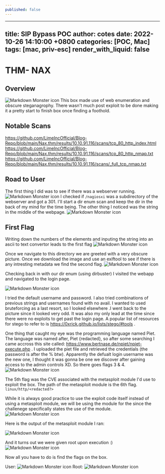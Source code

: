 ```yaml
---
published: false
---
```

---
title: SIP Bypass POC
author: cotes
date: 2022-10-26 14:10:00 +0800
categories: [POC, Mac]
tags: [mac, priv-esc]
render_with_liquid: false
---

# THM- NAX

## Overview
<img src="https://raw.githubusercontent.com/LimeIncOfficial/Blog-Repo/main/Nax.thm/Screen%20Shot%202022-03-17%20at%2012.02.35%20AM.png"
     alt="Markdown Monster icon"
     style="width: auto; max-width: 100%; height: auto;" />
This box made use of web enumeration and obscure steganagrophy. There wasn't much post exploit to be done making it a pretty start to finish box once finding a foothold. 

## Notable Scans
https://github.com/LimeIncOfficial/Blog-Repo/blob/main/Nax.thm/results/10.10.91.116/scans/tcp_80_http_index.html
https://github.com/LimeIncOfficial/Blog-Repo/blob/main/Nax.thm/results/10.10.91.116/scans/tcp_80_http_nmap.txt
https://github.com/LimeIncOfficial/Blog-Repo/blob/main/Nax.thm/results/10.10.91.116/scans/_full_tcp_nmap.txt

## Road to User
The first thing I did was to see if there was a webserver running. 
<img src="https://raw.githubusercontent.com/LimeIncOfficial/Blog-Repo/main/Nax.thm/Screen%20Shot%202022-03-17%20at%2012.25.06%20AM.png"
     alt="Markdown Monster icon"
     style="width: auto; max-width: 100%; height: auto;" />
I checked if `/nagiosxi` was a subdirectory of the webserver and got a 301. I'll start a dir enum scan and keep the dir in the back of my mind for the time being. The other thing I noticed was the string in the middle of the webpage.
<img src="https://raw.githubusercontent.com/LimeIncOfficial/Blog-Repo/main/Nax.thm/Screen%20Shot%202022-03-17%20at%201.00.06%20AM.png"
     alt="Markdown Monster icon"
     style="width: auto; max-width: 100%; height: auto;" />

## First Flag 
 Writing down the numbers of the elements and inputing the string into an ascii to text convertor leads to the first flag 
<img src="https://raw.githubusercontent.com/LimeIncOfficial/Blog-Repo/main/Nax.thm/Screen%20Shot%202022-03-17%20at%2012.33.28%20AM.png"
     alt="Markdown Monster icon"
     style="width: auto; max-width: 100%; height: auto;" />
 
 Once we navigate to this directory we are greeted with a very obscure picture. Once we download the image and use an exiftool to see if there is any intresting metadata we find the second flag.
<img src="https://raw.githubusercontent.com/LimeIncOfficial/Blog-Repo/main/Nax.thm/Screen%20Shot%202022-03-17%20at%2012.36.52%20AM.png"
     alt="Markdown Monster icon"
     style="width: auto; max-width: 100%; height: auto;" />
 
 Checking back in with our dir enum (using dirbuster) I visited the webapp and navigated to the login page.
 
<img src="https://raw.githubusercontent.com/LimeIncOfficial/Blog-Repo/main/Nax.thm/Screen%20Shot%202022-03-17%20at%201.00.06%20AM.png"
     alt="Markdown Monster icon"
     style="width: auto; max-width: 100%; height: auto;" />
 
 I tried the default username and password. I also tried combinations of previous strings and usernames found with no avail. I wanted to used bruteforcing as a last resort, so I looked elsewhere .I went back to the picture since it looked very odd. It was also my only lead at the time since there were no exploits to get past the login page. A popular list of resources for stego to refer to is https://0xrick.github.io/lists/stego/#tools . 
 
 One thing that caught my eye was the programming language named Piet. The language was named after, Piet {redacted}, so after some searching I came accross this site called: https://www.bertnase.de/npiet/npiet-execute.php . I uploaded the piet file and retrieved the credentials (the password is after the % btw). Apparently the defualt login username was the new one, I thought it was gonna be one we discover after gaining access to the admin controls XD. So there goes flags 3 & 4. 
<img src="https://raw.githubusercontent.com/LimeIncOfficial/Blog-Repo/main/Nax.thm/Screen%20Shot%202022-03-17%20at%201.31.36%20AM.png"
     alt="Markdown Monster icon"
     style="width: auto; max-width: 100%; height: auto;" />
 
 The 5th flag was the CVE associated with the metasploit module I'd use to exploit the box. The path of the metasploit module is the 6th flag. `linux/http/<redacted?>`
 
 While it is always good practice to use the exploit code itself instead of using a metasploit module, we will be using the module for the since the challenege specifically states the use of the module. 
<img src="https://raw.githubusercontent.com/LimeIncOfficial/Blog-Repo/main/Nax.thm/Screen%20Shot%202022-03-17%20at%202.05.47%20AM.png"
     alt="Markdown Monster icon"
     style="width: auto; max-width: 100%; height: auto;" />
 
 Here is the output of the metasploit module I ran:
 
<img src="https://github.com/LimeIncOfficial/Blog-Repo/blob/main/Nax.thm/Screen%20Shot%202022-03-17%20at%202.14.08%20AM.png?raw=true"
     alt="Markdown Monster icon"
     style="width: auto; max-width: 100%; height: auto;" />
 
 And it turns out we were given root upon execution :)
 <img src="https://raw.githubusercontent.com/LimeIncOfficial/Blog-Repo/main/Nax.thm/Screen%20Shot%202022-03-17%20at%202.14.53%20AM.png"
     alt="Markdown Monster icon"
     style="width: auto; max-width: 100%; height: auto;" />
 
 Now all you have to do is find the flags on the box.
 
 User:
<img src="https://raw.githubusercontent.com/LimeIncOfficial/Blog-Repo/main/Nax.thm/Screen%20Shot%202022-03-17%20at%202.23.36%20AM.png"
     alt="Markdown Monster icon"
     style="width: auto; max-width: 100%; height: auto;" />
 Root:
<img src="https://raw.githubusercontent.com/LimeIncOfficial/Blog-Repo/main/Nax.thm/Screen%20Shot%202022-03-17%20at%202.17.20%20AM.png"
     alt="Markdown Monster icon"
     style="width: auto; max-width: 100%; height: auto;" />


